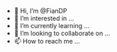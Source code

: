- 👋 Hi, I’m @FianDP
- 👀 I’m interested in ...
- 🌱 I’m currently learning ...
- 💞️ I’m looking to collaborate on ...
- 📫 How to reach me ...

<!---
FianDP/FianDP is a ✨ special ✨ repository because its `README.md` (this file) appears on your GitHub profile.
You can click the Preview link to take a look at your changes.
--->
